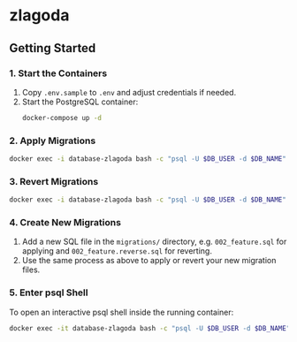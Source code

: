 # zlagoda

## Getting Started

### 1. Start the Containers

1. Copy `.env.sample` to `.env` and adjust credentials if needed.
2. Start the PostgreSQL container:
   ```bash
   docker-compose up -d
   ```

### 2. Apply Migrations

```bash
docker exec -i database-zlagoda bash -c "psql -U $DB_USER -d $DB_NAME" < migrations/001_init.sql
```

### 3. Revert Migrations

```bash
docker exec -i database-zlagoda bash -c "psql -U $DB_USER -d $DB_NAME" < migrations/001_init.reverse.sql
```

### 4. Create New Migrations

1. Add a new SQL file in the `migrations/` directory, e.g. `002_feature.sql` for applying and `002_feature.reverse.sql` for reverting.
2. Use the same process as above to apply or revert your new migration files.

### 5. Enter psql Shell

To open an interactive psql shell inside the running container:

```bash
docker exec -it database-zlagoda bash -c "psql -U $DB_USER -d $DB_NAME"
```
